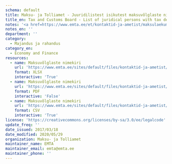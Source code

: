 ```yaml
---
schema: default
title: Maksu- ja Tolliamet - Juuridilistest isikutest maksuvõlglaste nimekiri
title_en: Tax and Customs Board - List of juridical persons with tax debt
notes: '<a href=https://www.emta.ee/et/kontaktid-ja-ametist/maksulaekumine-statistika/maksu-ja-tolliameti-avaandmed>Maksu- ja Tolliameti avaandmed</a>.'
notes_en: ''
department: ''
category:
  - Majandus ja rahandus
category_en:
  - Economy and Finance
resources:
  - name: Maksuvõlglaste nimekiri
    url: 'https://www.emta.ee/sites/default/files/kontaktid-ja-ametist/maksulaekumine-statistika/maksuvolglaste-nimekiri_/maksuvolglaste_nimekiri.xlsx'
    format: XLSX
    interactive: 'True'
  - name: Maksuvõlglaste nimekiri
    url: 'https://www.emta.ee/sites/default/files/kontaktid-ja-ametist/maksulaekumine-statistika/maksuvolglaste-nimekiri_/maksuvolglaste_nimekiri.pdf'
    format: PDF
    interactive: 'False'
  - name: Maksuvõlglaste nimekiri
    url: 'https://www.emta.ee/sites/default/files/kontaktid-ja-ametist/maksulaekumine-statistika/maksuvolglaste-nimekiri_/maksuvolglaste_nimekiri.csv'
    format: CSV
    interactive: 'True'
license: 'https://creativecommons.org/licenses/by-sa/3.0/ee/legalcode'
update_freq: ''
date_issued: 2017/03/18
date_modified: 2020/05/29
organization: Maksu- ja Tolliamet
maintainer_name: EMTA
maintainer_email: emta@emta.ee
maintainer_phone: ''
---
```

